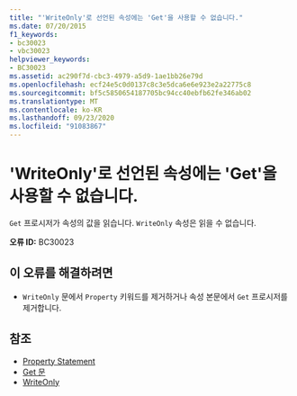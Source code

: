 ```yaml
---
title: "'WriteOnly'로 선언된 속성에는 'Get'을 사용할 수 없습니다."
ms.date: 07/20/2015
f1_keywords:
- bc30023
- vbc30023
helpviewer_keywords:
- BC30023
ms.assetid: ac290f7d-cbc3-4979-a5d9-1ae1bb26e79d
ms.openlocfilehash: ecf24e5c0d0137c8c3e5dca6e6e923e2a22775c8
ms.sourcegitcommit: bf5c5850654187705bc94cc40ebfb62fe346ab02
ms.translationtype: MT
ms.contentlocale: ko-KR
ms.lasthandoff: 09/23/2020
ms.locfileid: "91083867"
---
```

# <a name="properties-declared-writeonly-cannot-have-a-get"></a>'WriteOnly'로 선언된 속성에는 'Get'을 사용할 수 없습니다.

`Get` 프로시저가 속성의 값을 읽습니다. `WriteOnly` 속성은 읽을 수 없습니다.  
  
 **오류 ID:** BC30023  
  
## <a name="to-correct-this-error"></a>이 오류를 해결하려면  
  
- `WriteOnly` 문에서 `Property` 키워드를 제거하거나 속성 본문에서 `Get` 프로시저를 제거합니다.  
  
## <a name="see-also"></a>참조

- [Property Statement](../language-reference/statements/property-statement.md)
- [Get 문](../language-reference/statements/get-statement.md)
- [WriteOnly](../language-reference/modifiers/writeonly.md)
